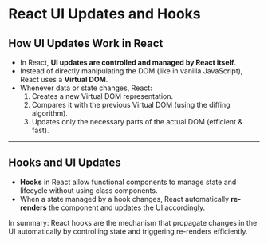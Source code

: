 # React UI Updates and Hooks

## How UI Updates Work in React
- In React, **UI updates are controlled and managed by React itself**.
- Instead of directly manipulating the DOM (like in vanilla JavaScript), React uses a **Virtual DOM**.
- Whenever data or state changes, React:
  1. Creates a new Virtual DOM representation.
  2. Compares it with the previous Virtual DOM (using the diffing algorithm).
  3. Updates only the necessary parts of the actual DOM (efficient & fast).

---

## Hooks and UI Updates
- **Hooks** in React allow functional components to manage state and lifecycle without using class components.
- When a state managed by a hook changes, React automatically **re-renders** the component and updates the UI accordingly.
  
In summary:
React hooks are the mechanism that propagate changes in the UI automatically by controlling state and triggering re-renders efficiently.
